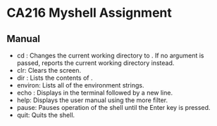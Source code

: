 # CA216 Myshell Assignment
## Manual
  - cd <directory>: Changes the current working directory to <directory>. If no <directory> argument is passed, reports the current working directory instead.
  - clr: Clears the screen.
  - dir <directory>: Lists the contents of <directory>.
  - environ: Lists all of the environment strings.
  - echo <comment>: Displays <comment> in the terminal followed by a new line.
  - help: Displays the user manual using the more filter.
  - pause: Pauses operation of the shell until the Enter key is pressed.
  - quit: Quits the shell.
